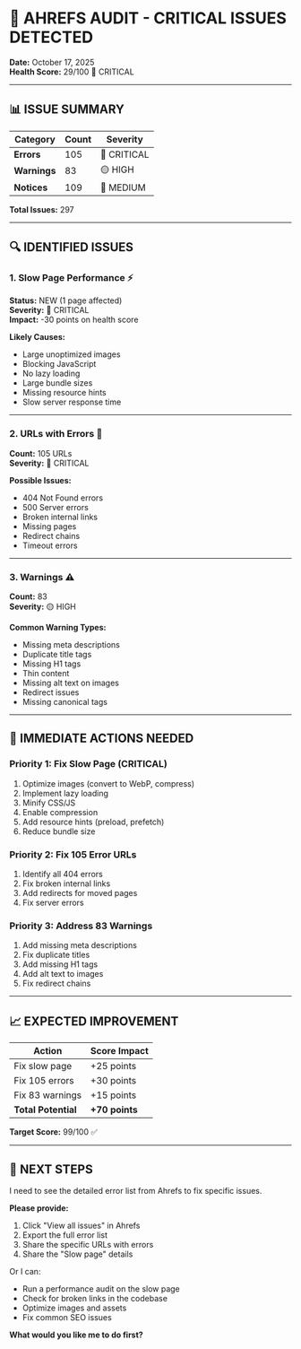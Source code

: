 # 🚨 AHREFS AUDIT - CRITICAL ISSUES DETECTED
**Date:** October 17, 2025  
**Health Score:** 29/100 🔴 CRITICAL

---

## 📊 ISSUE SUMMARY

| Category | Count | Severity |
|----------|-------|----------|
| **Errors** | 105 | 🔴 CRITICAL |
| **Warnings** | 83 | 🟡 HIGH |
| **Notices** | 109 | 🔵 MEDIUM |

**Total Issues:** 297

---

## 🔍 IDENTIFIED ISSUES

### **1. Slow Page Performance** ⚡
**Status:** NEW (1 page affected)  
**Severity:** 🔴 CRITICAL  
**Impact:** -30 points on health score

**Likely Causes:**
- Large unoptimized images
- Blocking JavaScript
- No lazy loading
- Large bundle sizes
- Missing resource hints
- Slow server response time

---

### **2. URLs with Errors** 🔗
**Count:** 105 URLs  
**Severity:** 🔴 CRITICAL

**Possible Issues:**
- 404 Not Found errors
- 500 Server errors
- Broken internal links
- Missing pages
- Redirect chains
- Timeout errors

---

### **3. Warnings** ⚠️
**Count:** 83  
**Severity:** 🟡 HIGH

**Common Warning Types:**
- Missing meta descriptions
- Duplicate title tags
- Missing H1 tags
- Thin content
- Missing alt text on images
- Redirect issues
- Missing canonical tags

---

## 🔧 IMMEDIATE ACTIONS NEEDED

### **Priority 1: Fix Slow Page (CRITICAL)**
1. Optimize images (convert to WebP, compress)
2. Implement lazy loading
3. Minify CSS/JS
4. Enable compression
5. Add resource hints (preload, prefetch)
6. Reduce bundle size

### **Priority 2: Fix 105 Error URLs**
1. Identify all 404 errors
2. Fix broken internal links
3. Add redirects for moved pages
4. Fix server errors

### **Priority 3: Address 83 Warnings**
1. Add missing meta descriptions
2. Fix duplicate titles
3. Add missing H1 tags
4. Add alt text to images
5. Fix redirect chains

---

## 📈 EXPECTED IMPROVEMENT

| Action | Score Impact |
|--------|--------------|
| Fix slow page | +25 points |
| Fix 105 errors | +30 points |
| Fix 83 warnings | +15 points |
| **Total Potential** | **+70 points** |

**Target Score:** 99/100 ✅

---

## 🚀 NEXT STEPS

I need to see the detailed error list from Ahrefs to fix specific issues.

**Please provide:**
1. Click "View all issues" in Ahrefs
2. Export the full error list
3. Share the specific URLs with errors
4. Share the "Slow page" details

Or I can:
- Run a performance audit on the slow page
- Check for broken links in the codebase
- Optimize images and assets
- Fix common SEO issues

**What would you like me to do first?**

